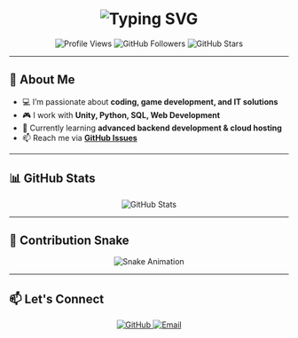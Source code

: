 <!-- Animated header -->
<h1 align="center">
  <img src="https://readme-typing-svg.herokuapp.com?size=35&duration=3000&color=F75C7E&center=true&vCenter=true&width=500&lines=Hi+there+👋;+I'm+Aprooritech!;Welcome+to+my+GitHub+profile" alt="Typing SVG" />
</h1>

<!-- Badges -->
<p align="center">
  <img src="https://komarev.com/ghpvc/?username=aprooritech&label=Profile%20views&color=0e75b6&style=flat" alt="Profile Views" />
  <img src="https://img.shields.io/github/followers/aprooritech?label=Followers&style=flat&color=brightgreen" alt="GitHub Followers" />
  <img src="https://img.shields.io/github/stars/aprooritech?label=Stars&style=flat&color=yellow" alt="GitHub Stars" />
</p>

---

## 🚀 About Me
- 💻 I’m passionate about **coding, game development, and IT solutions**
- 🎮 I work with **Unity, Python, SQL, Web Development**
- 🌱 Currently learning **advanced backend development & cloud hosting**
- 📫 Reach me via **[GitHub Issues](https://github.com/aprooritech/aprooritech/issues)**

---

## 📊 GitHub Stats
<p align="center">
  <img src="https://github-readme-stats.vercel.app/api?username=aprooritech&show_icons=true&theme=radical" alt="GitHub Stats" />
</p>

---

## 🐍 Contribution Snake
<p align="center">
  <img src="https://github.com/aprooritech/aprooritech/blob/output/github-contribution-grid-snake.svg" alt="Snake Animation" />
</p>

---

## 📫 Let's Connect
<p align="center">
  <a href="https://github.com/aprooritech" target="_blank">
    <img src="https://img.shields.io/badge/GitHub-100000?style=for-the-badge&logo=github&logoColor=white" alt="GitHub"/>
  </a>
  <a href="mailto:aprooritech@example.com">
    <img src="https://img.shields.io/badge/Email-D14836?style=for-the-badge&logo=gmail&logoColor=white" alt="Email"/>
  </a>
</p>
